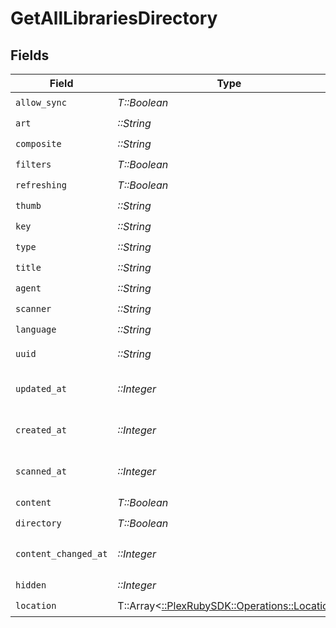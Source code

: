 # GetAllLibrariesDirectory


## Fields

| Field                                                                                | Type                                                                                 | Required                                                                             | Description                                                                          | Example                                                                              |
| ------------------------------------------------------------------------------------ | ------------------------------------------------------------------------------------ | ------------------------------------------------------------------------------------ | ------------------------------------------------------------------------------------ | ------------------------------------------------------------------------------------ |
| `allow_sync`                                                                         | *T::Boolean*                                                                         | :heavy_check_mark:                                                                   | N/A                                                                                  | true                                                                                 |
| `art`                                                                                | *::String*                                                                           | :heavy_check_mark:                                                                   | N/A                                                                                  | /:/resources/movie-fanart.jpg                                                        |
| `composite`                                                                          | *::String*                                                                           | :heavy_check_mark:                                                                   | N/A                                                                                  | /library/sections/1/composite/1705615584                                             |
| `filters`                                                                            | *T::Boolean*                                                                         | :heavy_check_mark:                                                                   | N/A                                                                                  | true                                                                                 |
| `refreshing`                                                                         | *T::Boolean*                                                                         | :heavy_check_mark:                                                                   | N/A                                                                                  | false                                                                                |
| `thumb`                                                                              | *::String*                                                                           | :heavy_check_mark:                                                                   | N/A                                                                                  | /:/resources/movie.png                                                               |
| `key`                                                                                | *::String*                                                                           | :heavy_check_mark:                                                                   | N/A                                                                                  | 1                                                                                    |
| `type`                                                                               | *::String*                                                                           | :heavy_check_mark:                                                                   | N/A                                                                                  | movie                                                                                |
| `title`                                                                              | *::String*                                                                           | :heavy_check_mark:                                                                   | N/A                                                                                  | Movies                                                                               |
| `agent`                                                                              | *::String*                                                                           | :heavy_check_mark:                                                                   | N/A                                                                                  | tv.plex.agents.movie                                                                 |
| `scanner`                                                                            | *::String*                                                                           | :heavy_check_mark:                                                                   | N/A                                                                                  | Plex Movie                                                                           |
| `language`                                                                           | *::String*                                                                           | :heavy_check_mark:                                                                   | N/A                                                                                  | en-US                                                                                |
| `uuid`                                                                               | *::String*                                                                           | :heavy_check_mark:                                                                   | N/A                                                                                  | 322a231a-b7f7-49f5-920f-14c61199cd30                                                 |
| `updated_at`                                                                         | *::Integer*                                                                          | :heavy_check_mark:                                                                   | Unix epoch datetime in seconds                                                       | 1556281940                                                                           |
| `created_at`                                                                         | *::Integer*                                                                          | :heavy_check_mark:                                                                   | Unix epoch datetime in seconds                                                       | 1556281940                                                                           |
| `scanned_at`                                                                         | *::Integer*                                                                          | :heavy_check_mark:                                                                   | Unix epoch datetime in seconds                                                       | 1556281940                                                                           |
| `content`                                                                            | *T::Boolean*                                                                         | :heavy_check_mark:                                                                   | N/A                                                                                  | true                                                                                 |
| `directory`                                                                          | *T::Boolean*                                                                         | :heavy_check_mark:                                                                   | N/A                                                                                  | true                                                                                 |
| `content_changed_at`                                                                 | *::Integer*                                                                          | :heavy_check_mark:                                                                   | Unix epoch datetime in seconds                                                       | 1556281940                                                                           |
| `hidden`                                                                             | *::Integer*                                                                          | :heavy_check_mark:                                                                   | N/A                                                                                  | 0                                                                                    |
| `location`                                                                           | T::Array<[::PlexRubySDK::Operations::Location](../../models/operations/location.md)> | :heavy_check_mark:                                                                   | N/A                                                                                  |                                                                                      |